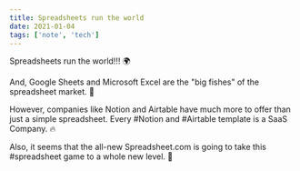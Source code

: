```yaml
---
title: Spreadsheets run the world
date: 2021-01-04
tags: ['note', 'tech']
---
```


Spreadsheets run the world!!! 🌍

And, Google Sheets and Microsoft Excel are the "big fishes" of the spreadsheet market. 🦈

However, companies like Notion and Airtable have much more to offer than just a simple spreadsheet. Every #Notion and #Airtable template is a SaaS Company. 🔥

Also, it seems that the all-new Spreadsheet.com is going to take this #spreadsheet game to a whole new level. 🤞